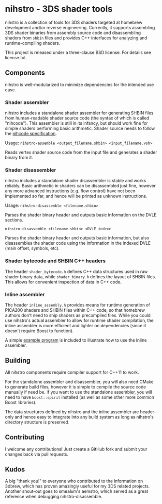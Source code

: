 # nihstro - 3DS shader tools

nihstro is a collection of tools for 3DS shaders targeted at homebrew development and/or reverse engineering. Currently, it supports assembling 3DS shader binaries from assembly source code and disassembling shaders from `shbin` files and provides C++ interfaces for analyzing and runtime-compiling shaders.

This project is released under a three-clause BSD license. For details see license.txt.

## Components

nihstro is well-modularized to minimize dependencies for the intended use case.

### Shader assembler
nihstro includes a standalone shader assembler for generating SHBIN files from human-readable shader source code (the syntax of which is called "nihcode"). This assembler is still in its infancy, but should work fine for simple shaders performing basic arithmetic. Shader source needs to follow the [nihcode specification](docs/nihcode_spec.md).

Usage:
`nihstro-assemble <output_filename.shbin> <input_filename.vsh>`

Reads vertex shader source code from the input file and generates a shader binary from it.

### Shader disassembler

nihstro includes a standalone shader disassembler is stable and works reliably. Basic arithmetic in shaders can be disassembled just fine, however any more advanced instructions (e.g. flow control) have not been implemented so far, and hence will be printed as unknown instructions.

Usage:
`nihstro-disassemble <filename.shbin>`

Parses the shader binary header and outputs basic information on the DVLE sections.

`nihstro-disassemble <filename.shbin> <DVLE index>`

Parses the shader binary header and outputs basic information, but also disassembles the shader code using the information in the indexed DVLE (main offset, symbols, etc).

### Shader bytecode and SHBIN C++ headers
The header `shader_bytecode.h` defines C++ data structures used in raw shader binary data, while `shader_binary.h` defines the layout of SHBIN files. This allows for convenient inspection of data in C++ code.

### Inline assembler
The header `inline_assembly.h` provides means for runtime generation of PICA200 shaders and SHBIN files within C++ code, so that homebrew authors don't need to ship shaders as precompiled files. While you could use nihstro's actual assembler to allow for runtime shader compilation, the inline assembler is more efficient and lighter on dependencies (since it doesn't require Boost to function).

A simple [example program](examples/inline_assembler/simple) is included to illustrate how to use the inline assembler.

## Building
All nihstro components require compiler support for C++11 to work.

For the standalone assembler and disassembler, you will also need CMake to generate build files, however it is simple to compile the source code manually if need be. If you want to use the standalone assembler, you will need to have `boost::spirit` installed (as well as some other more common Boost libraries).

The data structures defined by nihstro and the inline assembler are header-only and hence easy to integrate into any build system as long as nihstro's directory structure is preserved.

## Contributing
I welcome any contributions! Just create a GitHub fork and submit your changes back via pull requests.

## Kudos
A big "thank you!" to everyone who contributed to the information on 3dbrew, which has proven amazingly useful for my 3DS related projects. Another shout-out goes to smealum's aemstro, which served as a great reference when debugging nihstro-disassemble.
